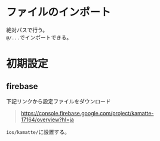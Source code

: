 # ファイルのインポート

絶対パスで行う。  
`@/...`でインポートできる。

# 初期設定

## firebase

下記リンクから設定ファイルをダウンロード

> https://console.firebase.google.com/project/kamatte-17164/overview?hl=ja

`ios/kamatte/`に設置する。
